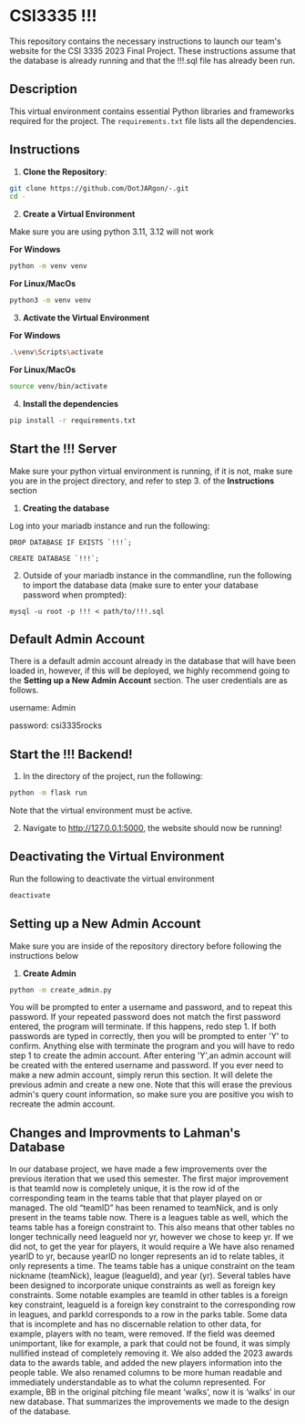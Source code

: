 # CSI3335 !!!

This repository contains the necessary instructions to launch our team's website for the CSI 3335 2023 Final Project.
These instructions assume that the database is already running and that the !!!.sql file has already been run.

## Description

This virtual environment contains essential Python libraries and frameworks required for the project. The `requirements.txt` file lists all the dependencies.

## Instructions


1. **Clone the Repository**:

```bash
git clone https://github.com/DotJARgon/-.git
cd -
```

2. **Create a Virtual Environment**

Make sure you are using python 3.11, 3.12 will not work

**For Windows**
```bash
python -m venv venv
```
**For Linux/MacOs**
```bash
python3 -m venv venv

```
3. **Activate the Virtual Environment**

**For Windows**
```bash
.\venv\Scripts\activate
```
**For Linux/MacOs**
```bash
source venv/bin/activate
```

4. **Install the dependencies**
```bash
pip install -r requirements.txt
```

## Start the !!! Server

Make sure your python virtual environment is running, if it is not, make sure you are in
the project directory, and refer to step 3. of the **Instructions** section
1. **Creating the database**

Log into your mariadb instance and run the following:
```mysql
DROP DATABASE IF EXISTS `!!!`;
```
```mysql
CREATE DATABASE `!!!`;
```
2. Outside of your mariadb instance in the commandline, run the following to import
the database data (make sure to enter your database password when prompted):
```commandline
mysql -u root -p !!! < path/to/!!!.sql
```
## Default Admin Account

There is a default admin account already in the database that will have been loaded
in, however, if this will be deployed, we highly recommend going to the **Setting up a New Admin Account**
section. The user credentials are as follows.

username: Admin

password: csi3335rocks

## Start the !!! Backend!

1. In the directory of the project, run the following:
```bash
python -m flask run
```
Note that the virtual environment must be active.

2. Navigate to http://127.0.0.1:5000, the website should now be running!

## Deactivating the Virtual Environment

Run the following to deactivate the virtual environment

```bash
deactivate
```

## Setting up a New Admin Account
Make sure you are inside of the repository directory before following the instructions
below
1. **Create Admin**
```bash
python -m create_admin.py
```
You will be prompted to enter a username and password, and to repeat this password.
If your repeated password does not match the first password entered, the program will
terminate. If this happens, redo step 1. If both passwords are typed in
correctly, then you will be prompted to enter 'Y' to confirm. Anything else with 
terminate the program and you will have to redo step 1 to create the admin account. 
After entering 'Y',an admin account will be created with the entered username and password.
If you ever need to make a new admin account, simply rerun this section. It will delete
the previous admin and create a new one. Note that this will erase the previous admin's
query count information, so make sure you are positive you wish to recreate the admin
account. 

## Changes and Improvments to Lahman's Database

In our database project, we have made a few improvements over the previous iteration that we used this semester. The first major improvement is that teamId now is completely unique, it is the row id of the corresponding team in the teams table that that player played on or managed. The old “teamID” has been renamed to teamNick, and is only present in the teams table now. There is a leagues table as well, which the teams table has a foreign constraint to. This also means that other tables no longer technically need leagueId nor yr, however we chose to keep yr. If we did not, to get the year for players, it would require a  We have also renamed yearID to yr, because yearID no longer represents an id to relate tables, it only represents a time. The teams table has a unique constraint on the team nickname (teamNick), league (leagueId), and year (yr). Several tables have been designed to incorporate unique constraints as well as foreign key constraints. Some notable examples are teamId in other tables is a foreign key constraint, leagueId is a foreign key constraint to the corresponding row in leagues, and parkId corresponds to a row in the parks table. Some data that is incomplete and has no discernable relation to other data, for example, players with no team, were removed. If the field was deemed unimportant, like for example, a park that could not be found, it was simply nullified instead of completely removing it. We also added the 2023 awards data to the awards table, and added the new players information into the people table. We also renamed columns to be more human readable and immediately understandable as to what the column represented. For example, BB in the original pitching file meant ‘walks’, now it is ‘walks’ in our new database. That summarizes the improvements we made to the design of the database.

